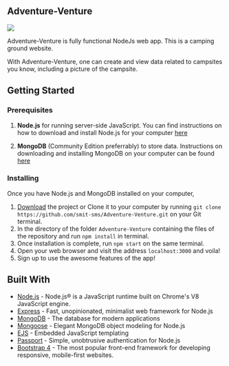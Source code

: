 ## Adventure-Venture


![](Landing.PNG)

Adventure-Venture is fully functional NodeJs web app. This is a camping ground website.

With Adventure-Venture, one can create and view data related to campsites you know, including a picture of the campsite.

## Getting Started


### Prerequisites

1. **Node.js** for running server-side JavaScript. You can find instructions on how to download and install Node.js for your computer [here](https://nodejs.org/en/download/)

2. **MongoDB** (Community Edition preferrably) to store data. Instructions on downloading and installing MongoDB on your computer can be found [here](https://docs.mongodb.com/manual/installation/)


### Installing

Once you have Node.js and MongoDB installed on your computer,

1. [Download](https://github.com/smit-sms/Adventure-Venture/archive/master.zip) the project or Clone it to your computer by running `git clone https://github.com/smit-sms/Adventure-Venture.git` on your Git terminal.
2. In the directory of the folder `Adventure-Venture` containing the files of the repository and run `npm install` in terminal.
3. Once installation is complete, run `npm start` on the same terminal.
4. Open your web browser and visit the address `localhost:3000` and voila!
5. Sign up to use the awesome features of the app!


## Built With

- [Node.js](https://nodejs.org) - Node.js® is a JavaScript runtime built on Chrome's V8 JavaScript engine.
- [Express](https://expressjs.com/) - Fast, unopinionated, minimalist web framework for Node.js
- [MongoDB](https://www.mongodb.com/) - The database for modern applications
- [Mongoose](https://mongoosejs.com/) - Elegant MongoDB object modeling for Node.js
- [EJS](https://ejs.co/) - Embedded JavaScript templating
- [Passport](http://www.passportjs.org/) - Simple, unobtrusive authentication for Node.js
- [Bootstrap 4](https://getbootstrap.com/) - The most popular front-end framework for developing responsive, mobile-first websites.
